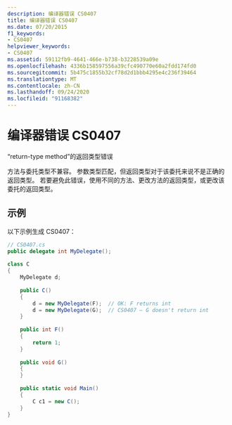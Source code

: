 ```yaml
---
description: 编译器错误 CS0407
title: 编译器错误 CS0407
ms.date: 07/20/2015
f1_keywords:
- CS0407
helpviewer_keywords:
- CS0407
ms.assetid: 59112fb9-4641-466e-b738-b3228539a09e
ms.openlocfilehash: 4336b158597556a39cfc490770e60a2fdd174fd0
ms.sourcegitcommit: 5b475c1855b32cf78d2d1bbb4295e4c236f39464
ms.translationtype: MT
ms.contentlocale: zh-CN
ms.lasthandoff: 09/24/2020
ms.locfileid: "91168382"
---
```

# <a name="compiler-error-cs0407"></a>编译器错误 CS0407

“return-type method”的返回类型错误  
  
 方法与委托类型不兼容。 参数类型匹配，但返回类型对于该委托来说不是正确的返回类型。 若要避免此错误，使用不同的方法、更改方法的返回类型，或更改该委托的返回类型。  
  
## <a name="example"></a>示例  

 以下示例生成 CS0407：  
  
```csharp  
// CS0407.cs  
public delegate int MyDelegate();  
  
class C  
{  
    MyDelegate d;  
  
    public C()  
    {  
        d = new MyDelegate(F);  // OK: F returns int  
        d = new MyDelegate(G);  // CS0407 – G doesn't return int  
    }  
  
    public int F()  
    {  
        return 1;  
    }  
  
    public void G()  
    {  
    }  
  
    public static void Main()  
    {  
        C c1 = new C();  
    }  
}  
```
